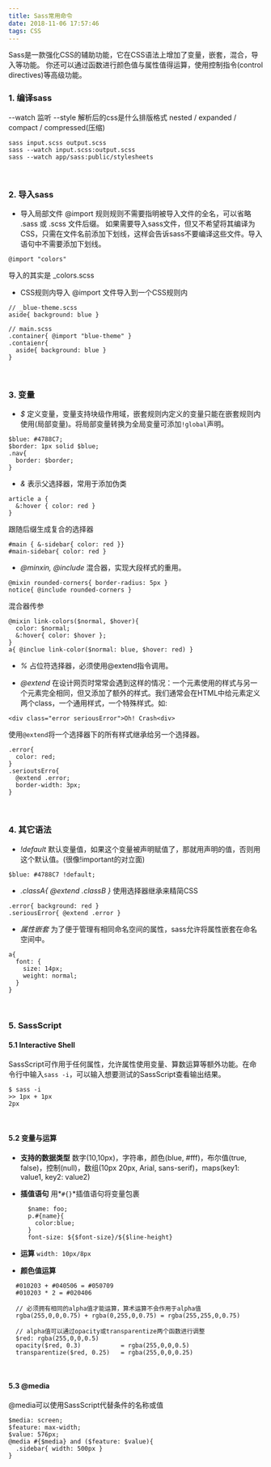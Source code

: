 ```yaml
---
title: Sass常用命令
date: 2018-11-06 17:57:46
tags: CSS
---
```

Sass是一款强化CSS的辅助功能，它在CSS语法上增加了变量，嵌套，混合，导入等功能。 你还可以通过函数进行颜色值与属性值得运算，使用控制指令(control directives)等高级功能。
<br/>

### 1. 编译sass
--watch 监听
--style 解析后的css是什么排版格式 nested / expanded / compact / compressed(压缩)
```
sass input.scss output.scss
sass --watch input.scss:output.scss
sass --watch app/sass:public/stylesheets
```
<br/>


### 2. 导入sass
- 导入局部文件
@import 规则规则不需要指明被导入文件的全名，可以省略 .sass 或 .scss 文件后缀。
如果需要导入sass文件，但又不希望将其编译为CSS，只需在文件名前添加下划线，这样会告诉sass不要编译这些文件。导入语句中不需要添加下划线。
```
@import "colors"
```
导入的其实是 _colors.scss

- CSS规则内导入
@import 文件导入到一个CSS规则内
```
// _blue-theme.scss
aside{ background: blue }

// main.scss
.container{ @import "blue-theme" }
.contaienr{
  aside{ background: blue }
}
```
<br/>

### 3. 变量
- *$*
定义变量，变量支持块级作用域，嵌套规则内定义的变量只能在嵌套规则内使用(局部变量)。将局部变量转换为全局变量可添加`!global`声明。
```
$blue: #4788C7;
$border: 1px solid $blue;
.nav{
  border: $border;
}
```

- *&*
表示父选择器，常用于添加伪类
```
article a {
  &:hover { color: red }
}
```
  跟随后缀生成复合的选择器
  ```
  #main { &-sidebar{ color: red }}
  #main-sidebar{ color: red }
  ```

- *@minxin, @include*
混合器，实现大段样式的重用。
```
@mixin rounded-corners{ border-radius: 5px }
notice{ @include rounded-corners }
```
  混合器传参
  ```
  @mixin link-colors($normal, $hover){
    color: $normal;
    &:hover{ color: $hover };
  }
  a{ @inclue link-color($normal: blue, $hover: red) }
  ```

- *%*
占位符选择器，必须使用@extend指令调用。

- *@extend*
在设计网页时常常会遇到这样的情况：一个元素使用的样式与另一个元素完全相同，但又添加了额外的样式。我们通常会在HTML中给元素定义两个class，一个通用样式，一个特殊样式。如:
```
<div class="error seriousError">Oh! Crash<div>
```
  使用`@extend`将一个选择器下的所有样式继承给另一个选择器。
  ```
  .error{
    color: red;
  }
  .serioutsErro{
    @extend .error;
    border-width: 3px;
  }
  ```

<br/>

### 4. 其它语法
- *!default*
默认变量值，如果这个变量被声明赋值了，那就用声明的值，否则用这个默认值。(很像!important的对立面)
```
$blue: #4788C7 !default;
```

- *.classA{ @extend .classB }* 
使用选择器继承来精简CSS
```
.error{ background: red }
.seriousError{ @extend .error }
```

- *属性嵌套*
为了便于管理有相同命名空间的属性，sass允许将属性嵌套在命名空间中。
```
a{
  font: {
    size: 14px;
    weight: normal;
  }
}
```
<br/>

### 5. SassScript
#### 5.1 Interactive Shell
SassScript可作用于任何属性，允许属性使用变量、算数运算等额外功能。在命令行中输入`sass -i`，可以输入想要测试的SassScript查看输出结果。
```
$ sass -i
>> 1px + 1px
2px
```
<br/>

#### 5.2 变量与运算
- **支持的数据类型**
  数字(10,10px)，字符串，颜色(blue, #fff)，布尔值(true, false)，控制(null)，数组(10px 20px, Arial, sans-serif)，maps(key1: value1, key2: value2)

- **插值语句** 
  用*`#{}`*插值语句将变量包裹
  ```
    $name: foo;
    p.#{name}{
      color:blue;
    }
    font-size: ${$font-size}/${$line-height}
  ```
- **运算**
  `width: 10px/8px`

- **颜色值运算**
```
  #010203 + #040506 = #050709
  #010203 * 2 = #020406
  
  // 必须拥有相同的alpha值才能运算，算术运算不会作用于alpha值
  rgba(255,0,0,0.75) + rgba(0,255,0,0.75) = rgba(255,255,0,0.75) 

  // alpha值可以通过opacity或transparentize两个函数进行调整
  $red: rgba(255,0,0,0.5)
  opacity($red, 0.3)           = rgba(255,0,0,0.5)
  transparentize($red, 0.25)   = rgba(255,0,0,0.25)
```
<br/>

#### 5.3 @media
@media可以使用SassScript代替条件的名称或值
```
$media: screen;
$feature: max-width;
$value: 576px;
@media #{$media} and ($feature: $value){
  .sidebar{ width: 500px }
}
```

